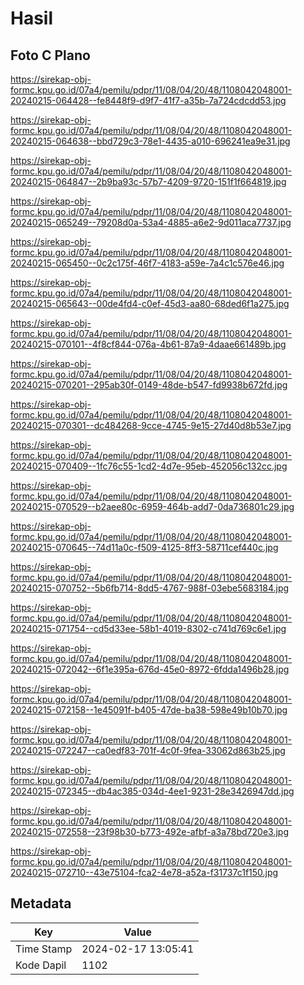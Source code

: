 # Hasil

## Foto C Plano

https://sirekap-obj-formc.kpu.go.id/07a4/pemilu/pdpr/11/08/04/20/48/1108042048001-20240215-064428--fe8448f9-d9f7-41f7-a35b-7a724cdcdd53.jpg

https://sirekap-obj-formc.kpu.go.id/07a4/pemilu/pdpr/11/08/04/20/48/1108042048001-20240215-064638--bbd729c3-78e1-4435-a010-696241ea9e31.jpg

https://sirekap-obj-formc.kpu.go.id/07a4/pemilu/pdpr/11/08/04/20/48/1108042048001-20240215-064847--2b9ba93c-57b7-4209-9720-151f1f664819.jpg

https://sirekap-obj-formc.kpu.go.id/07a4/pemilu/pdpr/11/08/04/20/48/1108042048001-20240215-065249--79208d0a-53a4-4885-a6e2-9d011aca7737.jpg

https://sirekap-obj-formc.kpu.go.id/07a4/pemilu/pdpr/11/08/04/20/48/1108042048001-20240215-065450--0c2c175f-46f7-4183-a59e-7a4c1c576e46.jpg

https://sirekap-obj-formc.kpu.go.id/07a4/pemilu/pdpr/11/08/04/20/48/1108042048001-20240215-065643--00de4fd4-c0ef-45d3-aa80-68ded6f1a275.jpg

https://sirekap-obj-formc.kpu.go.id/07a4/pemilu/pdpr/11/08/04/20/48/1108042048001-20240215-070101--4f8cf844-076a-4b61-87a9-4daae661489b.jpg

https://sirekap-obj-formc.kpu.go.id/07a4/pemilu/pdpr/11/08/04/20/48/1108042048001-20240215-070201--295ab30f-0149-48de-b547-fd9938b672fd.jpg

https://sirekap-obj-formc.kpu.go.id/07a4/pemilu/pdpr/11/08/04/20/48/1108042048001-20240215-070301--dc484268-9cce-4745-9e15-27d40d8b53e7.jpg

https://sirekap-obj-formc.kpu.go.id/07a4/pemilu/pdpr/11/08/04/20/48/1108042048001-20240215-070409--1fc76c55-1cd2-4d7e-95eb-452056c132cc.jpg

https://sirekap-obj-formc.kpu.go.id/07a4/pemilu/pdpr/11/08/04/20/48/1108042048001-20240215-070529--b2aee80c-6959-464b-add7-0da736801c29.jpg

https://sirekap-obj-formc.kpu.go.id/07a4/pemilu/pdpr/11/08/04/20/48/1108042048001-20240215-070645--74d11a0c-f509-4125-8ff3-58711cef440c.jpg

https://sirekap-obj-formc.kpu.go.id/07a4/pemilu/pdpr/11/08/04/20/48/1108042048001-20240215-070752--5b6fb714-8dd5-4767-988f-03ebe5683184.jpg

https://sirekap-obj-formc.kpu.go.id/07a4/pemilu/pdpr/11/08/04/20/48/1108042048001-20240215-071754--cd5d33ee-58b1-4019-8302-c741d769c6e1.jpg

https://sirekap-obj-formc.kpu.go.id/07a4/pemilu/pdpr/11/08/04/20/48/1108042048001-20240215-072042--6f1e395a-676d-45e0-8972-6fdda1496b28.jpg

https://sirekap-obj-formc.kpu.go.id/07a4/pemilu/pdpr/11/08/04/20/48/1108042048001-20240215-072158--1e45091f-b405-47de-ba38-598e49b10b70.jpg

https://sirekap-obj-formc.kpu.go.id/07a4/pemilu/pdpr/11/08/04/20/48/1108042048001-20240215-072247--ca0edf83-701f-4c0f-9fea-33062d863b25.jpg

https://sirekap-obj-formc.kpu.go.id/07a4/pemilu/pdpr/11/08/04/20/48/1108042048001-20240215-072345--db4ac385-034d-4ee1-9231-28e3426947dd.jpg

https://sirekap-obj-formc.kpu.go.id/07a4/pemilu/pdpr/11/08/04/20/48/1108042048001-20240215-072558--23f98b30-b773-492e-afbf-a3a78bd720e3.jpg

https://sirekap-obj-formc.kpu.go.id/07a4/pemilu/pdpr/11/08/04/20/48/1108042048001-20240215-072710--43e75104-fca2-4e78-a52a-f31737c1f150.jpg


## Metadata

| Key        | Value               |
| ---------- | ------------------- |
| Time Stamp | 2024-02-17 13:05:41 |
| Kode Dapil | 1102                |



